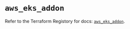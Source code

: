 # `aws_eks_addon`

Refer to the Terraform Registory for docs: [`aws_eks_addon`](https://registry.terraform.io/providers/hashicorp/aws/5.13.0/docs/resources/eks_addon).
